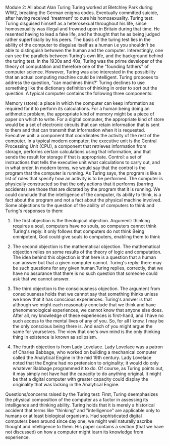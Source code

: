 Module 2: All about Alan Turing
Turing worked at Bletchley Park during WW2, breaking the German enigma codes. Eventually committed suicide, after having received 'treatment' to cure his homosexuality.
Turing test: Turing disguised himself as a heterosexual throughout his life, since homosexuality was illegal and frowned upon in Britain during that time. He resented having to lead a fake life, and he thought that he as being judged rather superficially by his peers. The basis of the turing test lies in the ability of the computer to disguise itself as a human i.e you shouldn't be able to distinguish betwwen the human and the computer. Interestingly, one can see the parallels between Turing's own life, and the background behind the turing test.
In the 1930s and 40s, Turing was the prime developer of the theory of computation and therefore one of the "founding fathers" of computer science. However, Turing was also interested in the possibility that an actual computing machine could be intelligent.
Turing proposes to address the question, "can machines think?'
Turing declines to use something like the dictionary definition of thinking in order to sort out the question.
A typical computer contains the following three components:

Memory (store): a place in which the computer can keep information as required for it to perform its calculations. For a human being doing an arithmetic problem, the appropriate kind of memory might be a piece of paper on which to write. For a digital computer, the appropriate kind of store would be a set of electronic circuits that can retain information that is sent to them and that can transmit that information when it is requested.
Executive unit: a component that coordinates the activity of the rest of the computer. In a typical modern computer, the executive unit is the Central Processing Unit (CPU), a component that retrieves information from storage, performs certain calculations using that information, and that sends the result for storage if that is appropriate.
Control: a set of instructions that tells the executive unit what calculations to carry out, and in what order. In modern terms, we would say that the control is the program that the computer is running. As Turing says, the program is like a list of rules that specify how an activity is to be performed. The computer is physically constructed so that the only actions that it performs (barring accidents) are those that are dictated by the program that it is running.
We could conclude that the intelligence of the computer, its ability to think, is a fact about the program and not a fact about the physical machine involved.
Some objections to the question of the ability of computers to think and Turing's responses to them:
1. The first objection is the theological objection.
Argument: thinking requires a soul, computers have no souls, so computers cannot think
Turing's reply: it only follows that computers do not think
Being omnipotent, God could give souls to computers, enabling them to think

2. The second objection is the mathematical objection.
The mathematical objection relies on some results of the theory of logic and computation. The idea behind this objection is that here is a question that a human can answer but that a given computer cannot.
Turing's reply: there may be such questions for any given human.Turing replies, correctly, that we have no assurance that there is no such question that someone could ask that we cannot answer.

3. The third objection is the consciousness objection.
The argument from consciousness holds that we cannot say that something thinks unless we know that it has conscious experiences.
Turing's answer is that although we might each reasonably conclude that we think and have phenomenological experiences, we cannot know that anyone else does. After all, my knowledge of these experiences is first-hand, and I have no such access to the mental lives of any of you. So, for all I know, I may be the only conscious being there is. And each of you might argue the same for yourselves. The view that one's own mind is the only thinking thing in existence is known as solipsism.

4. The fourth objection is from Lady Lovelace.
Lady Lovelace was a patron of Charles Babbage, who worked on building a mechanical computer called the Analytical Engine in the mid 19th century. Lady Lovelace noted that the Engine had no pretension to originality; it would do only whatever Babbage programmed it to do. Of course, as Turing points out, it may simply not have had the capacity to do anything original. It might be that a digital computer with greater capacity could display the originality that was lacking in the Analytical Engine.

Questions/concerns raised by the Turing test:
First, Turing deemphasizes the physical composition of the computer as a factor in assessing its intelligence and thinking ability. Turing holds that it is merely a historical accident that terms like "thinking" and "intelligence" are applicable only to humans or at least biological organisms. Had sophisticated digital computers been around since day one, we might well naturally ascribe thought and intelligence to them.
His paper contains a section (that we have not discussed) on how a computer might learn its knowledge from experience.
